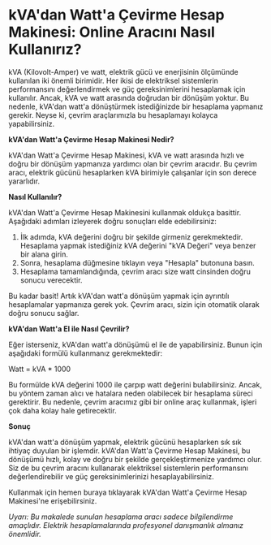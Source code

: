 kVA'dan Watt'a Çevirme Hesap Makinesi: Online Aracını Nasıl Kullanırız?
=======================================================================

kVA (Kilovolt-Amper) ve watt, elektrik gücü ve enerjisinin ölçümünde kullanılan iki önemli birimidir. Her ikisi de elektriksel sistemlerin performansını değerlendirmek ve güç gereksinimlerini hesaplamak için kullanılır. Ancak, kVA ve watt arasında doğrudan bir dönüşüm yoktur. Bu nedenle, kVA'dan watt'a dönüştürmek istediğinizde bir hesaplama yapmanız gerekir. Neyse ki, çevrim araçlarımızla bu hesaplamayı kolayca yapabilirsiniz.

**kVA'dan Watt'a Çevirme Hesap Makinesi Nedir?**

kVA'dan Watt'a Çevirme Hesap Makinesi, kVA ve watt arasında hızlı ve doğru bir dönüşüm yapmanıza yardımcı olan bir çevrim aracıdır. Bu çevrim aracı, elektrik gücünü hesaplarken kVA birimiyle çalışanlar için son derece yararlıdır.

**Nasıl Kullanılır?**

kVA'dan Watt'a Çevirme Hesap Makinesini kullanmak oldukça basittir. Aşağıdaki adımları izleyerek doğru sonuçları elde edebilirsiniz:

1. İlk adımda, kVA değerini doğru bir şekilde girmeniz gerekmektedir. Hesaplama yapmak istediğiniz kVA değerini "kVA Değeri" veya benzer bir alana girin.
2. Sonra, hesaplama düğmesine tıklayın veya "Hesapla" butonuna basın.
3. Hesaplama tamamlandığında, çevrim aracı size watt cinsinden doğru sonucu verecektir.

Bu kadar basit! Artık kVA'dan watt'a dönüşüm yapmak için ayrıntılı hesaplamalar yapmanıza gerek yok. Çevrim aracı, sizin için otomatik olarak doğru sonucu sağlar.

**kVA'dan Watt'a El ile Nasıl Çevrilir?**

Eğer isterseniz, kVA'dan watt'a dönüşümü el ile de yapabilirsiniz. Bunun için aşağıdaki formülü kullanmanız gerekmektedir:

Watt = kVA \* 1000

Bu formülde kVA değerini 1000 ile çarpıp watt değerini bulabilirsiniz. Ancak, bu yöntem zaman alıcı ve hatalara neden olabilecek bir hesaplama süreci gerektirir. Bu nedenle, çevrim aracımız gibi bir online araç kullanmak, işleri çok daha kolay hale getirecektir.

**Sonuç**

kVA'dan watt'a dönüşüm yapmak, elektrik gücünü hesaplarken sık sık ihtiyaç duyulan bir işlemdir. kVA'dan Watt'a Çevirme Hesap Makinesi, bu dönüşümü hızlı, kolay ve doğru bir şekilde gerçekleştirmenize yardımcı olur. Siz de bu çevrim aracını kullanarak elektriksel sistemlerin performansını değerlendirebilir ve güç gereksinimlerinizi hesaplayabilirsiniz.

Kullanmak için hemen buraya tıklayarak kVA'dan Watt'a Çevirme Hesap Makinesi'ne erişebilirsiniz.

*Uyarı: Bu makalede sunulan hesaplama aracı sadece bilgilendirme amaçlıdır. Elektrik hesaplamalarında profesyonel danışmanlık almanız önemlidir.*